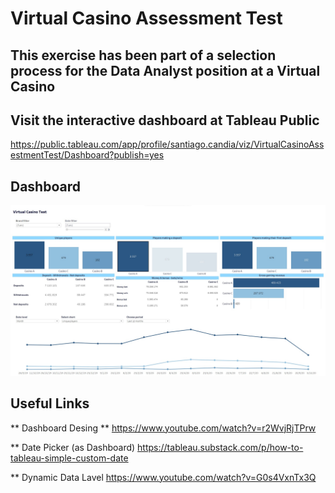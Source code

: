 # Virtual Casino Assessment Test

## This exercise has been part of a selection process for the Data Analyst position at a Virtual Casino

## Visit the interactive dashboard at Tableau Public 
https://public.tableau.com/app/profile/santiago.candia/viz/VirtualCasinoAssestmentTest/Dashboard?publish=yes

## Dashboard
![image](https://github.com/santiagocandia/data-viz/blob/main/virtual-casino-test/Virtual%20Casino%20Assestment%20Test.jpg)

## Useful Links
** Dashboard Desing **
https://www.youtube.com/watch?v=r2WvjRjTPrw

** Date Picker (as Dashboard)
https://tableau.substack.com/p/how-to-tableau-simple-custom-date

** Dynamic Data Lavel
https://www.youtube.com/watch?v=G0s4VxnTx3Q
